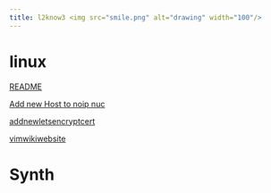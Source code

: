 ```yaml
---
title: l2know3 <img src="smile.png" alt="drawing" width="100"/>
---
```


# linux

[README](README)

[Add new Host to noip nuc](addnewhosttonoip)

[addnewletsencryptcert](addnewletsencryptcert)

[vimwikiwebsite](vimwikiwebsite)

# Synth
